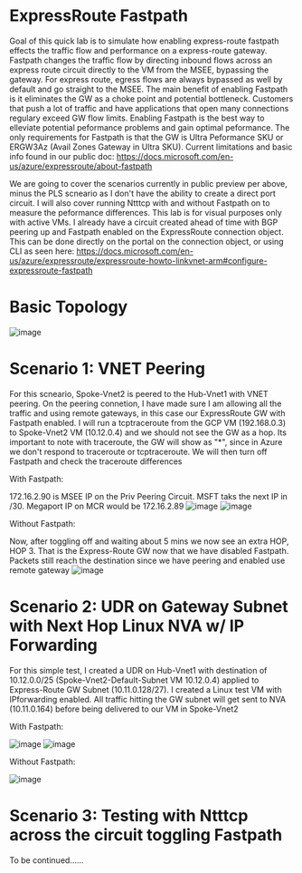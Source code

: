 # ExpressRoute Fastpath

Goal of this quick lab is to simulate how enabling express-route fastpath effects the traffic flow and performance on a express-route gateway. Fastpath changes the traffic flow by directing inbound flows across an express route circuit directly to the VM from the MSEE, bypassing the gateway. For express route, egress flows are always bypassed as well by default and go straight to the MSEE. The main benefit of enabling Fastpath is it eliminates the GW as a choke point and potential bottleneck. Customers that push a lot of traffic and have applications that open many connections regulary exceed GW flow limits. Enabling Fastpath is the best way to elleviate potential peformance problems and gain optimal peformance. The only requirements for Fastpath is that the GW is Ultra Peformance SKU or ERGW3Az (Avail Zones Gateway in Ultra SKU). Current limitations and basic info found in our public doc:
https://docs.microsoft.com/en-us/azure/expressroute/about-fastpath

We are going to cover the scenarios currently in public preview per above, minus the PLS scneario as I don't have the ability to create a direct port circuit. I will also cover running Ntttcp with and without Fastpath on to measure the peformance differences. This lab is for visual purposes only with active VMs. I already have a circuit created ahead of time with BGP peering up and Fastpath enabled on the ExpressRoute connection object. This can be done directly on the portal on the connection object, or using CLI as seen here: https://docs.microsoft.com/en-us/azure/expressroute/expressroute-howto-linkvnet-arm#configure-expressroute-fastpath

# Basic Topology
![image](https://user-images.githubusercontent.com/55964102/183457400-f8c07e60-5d3b-4861-91cb-223f90a32a5e.png)



# Scenario 1: VNET Peering
For this scneario, Spoke-Vnet2 is peered to the Hub-Vnet1 with VNET peering. On the peering connetion, I have made sure I am allowing all the traffic and using remote gateways, in this case our ExpressRoute GW with Fastpath enabled. I will run a tcptraceroute from the GCP VM (192.168.0.3) to Spoke-Vnet2 VM (10.12.0.4) and we should not see the GW as a hop. Its important to note with traceroute, the GW will show as "*", since in Azure we don't respond to traceroute or tcptraceroute. We will then turn off Fastpath and check the traceroute differences

With Fastpath:

172.16.2.90 is MSEE IP on the Priv Peering Circuit. MSFT taks the next IP in /30. Megaport IP on MCR would be 172.16.2.89
![image](https://user-images.githubusercontent.com/55964102/183224651-b0944d34-bcbb-4e0d-afe4-d69f42e1878a.png)
![image](https://user-images.githubusercontent.com/55964102/183455163-3d694e1c-9652-4ddb-b5cf-1ed4d0252707.png)



Without Fastpath:

Now, after toggling off and waiting about 5 mins we now see an extra HOP, HOP 3. That is the Express-Route GW now that we have disabled Fastpath. Packets still reach the destination since we have peering and enabled use remote gateway
![image](https://user-images.githubusercontent.com/55964102/183219938-fc8b5c86-0528-447d-9dfc-7456f7735d9b.png)

# Scenario 2: UDR on Gateway Subnet with Next Hop Linux NVA w/ IP Forwarding

For this simple test, I created a UDR on Hub-Vnet1 with destination of 10.12.0.0/25 (Spoke-Vnet2-Default-Subnet VM 10.12.0.4) applied to Express-Route GW Subnet (10.11.0.128/27). I created a Linux test VM with IPforwarding enabled. All traffic hitting the GW subnet will get sent to NVA (10.11.0.164) before being delivered to our VM in Spoke-Vnet2

With Fastpath:

![image](https://user-images.githubusercontent.com/55964102/183224508-a304ed43-81f9-4b29-9786-379049856857.png)
![image](https://user-images.githubusercontent.com/55964102/183224112-c620acf8-c41a-4aaa-bdb8-5e4a5fa2cb67.png)

Without Fastpath:

![image](https://user-images.githubusercontent.com/55964102/183224719-1080faa6-4158-474c-9b46-c691d5b032a5.png)

# Scenario 3: Testing with Ntttcp across the circuit toggling Fastpath
To be continued......

